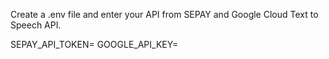 Create a .env file and enter your API from SEPAY and Google Cloud Text to Speech API.

SEPAY_API_TOKEN=
GOOGLE_API_KEY=
